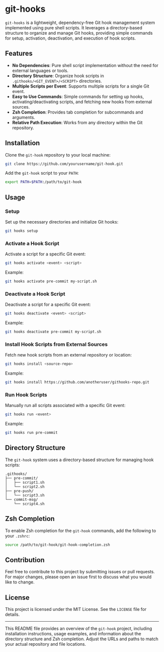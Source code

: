 # git-hooks

`git-hooks` is a lightweight, dependency-free Git hook management system implemented using pure shell scripts. It leverages a directory-based structure to organize and manage Git hooks, providing simple commands for setup, activation, deactivation, and execution of hook scripts.

## Features

- **No Dependencies**: Pure shell script implementation without the need for external languages or tools.
- **Directory Structure**: Organize hook scripts in `.githooks/<GIT_EVENT>/<SCRIPT>` directories.
- **Multiple Scripts per Event**: Supports multiple scripts for a single Git event.
- **Easy to Use Commands**: Simple commands for setting up hooks, activating/deactivating scripts, and fetching new hooks from external sources.
- **Zsh Completion**: Provides tab completion for subcommands and arguments.
- **Relative Path Execution**: Works from any directory within the Git repository.

## Installation

Clone the `git-hook` repository to your local machine:

```sh
git clone https://github.com/yourusername/git-hook.git
```

Add the `git-hook` script to your `PATH`:

```sh
export PATH=$PATH:/path/to/git-hook
```

## Usage

### Setup

Set up the necessary directories and initialize Git hooks:

```sh
git hooks setup
```

### Activate a Hook Script

Activate a script for a specific Git event:

```sh
git hooks activate <event> <script>
```

Example:

```sh
git hooks activate pre-commit my-script.sh
```

### Deactivate a Hook Script

Deactivate a script for a specific Git event:

```sh
git hooks deactivate <event> <script>
```

Example:

```sh
git hooks deactivate pre-commit my-script.sh
```

### Install Hook Scripts from External Sources

Fetch new hook scripts from an external repository or location:

```sh
git hooks install <source-repo>
```

Example:

```sh
git hooks install https://github.com/anotheruser/githooks-repo.git
```

### Run Hook Scripts

Manually run all scripts associated with a specific Git event:

```sh
git hooks run <event>
```

Example:

```sh
git hooks run pre-commit
```

## Directory Structure

The `git-hook` system uses a directory-based structure for managing hook scripts:

```
.githooks/
├── pre-commit/
│   ├── script1.sh
│   └── script2.sh
├── pre-push/
│   └── script3.sh
└── commit-msg/
    └── script4.sh
```

## Zsh Completion

To enable Zsh completion for the `git-hook` commands, add the following to your `.zshrc`:

```sh
source /path/to/git-hook/git-hook-completion.zsh
```

## Contribution

Feel free to contribute to this project by submitting issues or pull requests. For major changes, please open an issue first to discuss what you would like to change.

## License

This project is licensed under the MIT License. See the `LICENSE` file for details.

---

This README file provides an overview of the `git-hook` project, including installation instructions, usage examples, and information about the directory structure and Zsh completion. Adjust the URLs and paths to match your actual repository and file locations.
